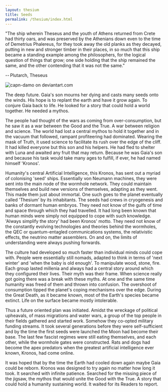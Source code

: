 ```yaml
---
layout: thesium
title: Seeds
permalink: /thesium/index.html
---
```


<div class="quote">
"The ship wherein Theseus and the youth of Athens returned from Crete had thirty oars, and was preserved by the Athenians down even to the time of Demetrius Phalereus, for they took away the old planks as they decayed, putting in new and stronger timber in their places, in so much that this ship became a standing example among the philosophers, for the logical question of things that grow; one side holding that the ship remained the same, and the other contending that it was not the same."  

-- Plutarch, Theseus
</div>

![capn-damo on deviantart.com](https://images-wixmp-ed30a86b8c4ca887773594c2.wixmp.com/f/87157177-c2fc-4877-91ea-2841f6f9bd16/dcr377a-ba7a9126-353f-48c0-8f08-f7a5641e77df.png?token=eyJ0eXAiOiJKV1QiLCJhbGciOiJIUzI1NiJ9.eyJzdWIiOiJ1cm46YXBwOjdlMGQxODg5ODIyNjQzNzNhNWYwZDQxNWVhMGQyNmUwIiwiaXNzIjoidXJuOmFwcDo3ZTBkMTg4OTgyMjY0MzczYTVmMGQ0MTVlYTBkMjZlMCIsIm9iaiI6W1t7InBhdGgiOiJcL2ZcLzg3MTU3MTc3LWMyZmMtNDg3Ny05MWVhLTI4NDFmNmY5YmQxNlwvZGNyMzc3YS1iYTdhOTEyNi0zNTNmLTQ4YzAtOGYwOC1mN2E1NjQxZTc3ZGYucG5nIn1dXSwiYXVkIjpbInVybjpzZXJ2aWNlOmZpbGUuZG93bmxvYWQiXX0.zPqX56ZFzKMCmnSeZyDiZJv4gpHd72r7vyUDH-h7oVo)


The deep future. Gaia's son mourns her dying and casts many seeds onto the
winds. His hope is to replant the earth and have it grow again. To conjure Gaia
back to life. He looked for a story that could hold a world together. He needed a mythos.

The people had thought of the wars as coming from
over-consumption, but he saw it as a war between the Good and the True. A war
between religion and science. The world had lost a central mythos to hold it
together and in the vacuum that followed, rampant profiteering had dominated.
Wearing the mask of Truth, it used science to facilitate its rush over the
edge of the cliff. It had killed everyone but this son and his helpers. He had
fled to shelter with Luna and awaited any fruit that may return. Because he was
Gaia's son and because his task would take many ages to fulfill, if ever, he
had named himself 'Kronos'.

Humanity's central Artificial Intelligence, this Kronos, has sent out a myriad
of colonising 'seed' ships. Essentially von Neumann machines, they were sent
into the main node of the wormhole network. They could maintain themselves and
build new versions of themselves, adapting as they went. This made them just
about immortal. One such goes to the planet eventually called 'Thesium' by its
inhabitants. The seeds had crews in cryogenesis and banks of dormant human
embryos. They need not know of the gulfs of time and space through which they
had travelled. It had long been known that human minds were simply not equipped
to cope with such knowledge. 'Always simplify the story' had been Kronos'
motto. They need not know of the constantly evolving technologies and theories
behind the wormholes, the QEC or quantum-entagled communications systems, the
relativistic effects, the neutrino matter assemblers. On and on, the limits of
understanding were always pushing forwards.

The culture had developed so much faster than individual minds could cope with.
People were essentially still nomads, adapted to think in terms of 'next
winter' and 'when the baby is old enough'. To manipulate wood, stone, fire.
Each group lasted millenia and always had a central story around which they
configured their lives. Their myth was their frame. When science really got
going there was a break with these myths. At one and the same time humanity was
freed of them and thrown into confusion. The overshoot of consumption tipped
the planet's coping mechanisms over the edge. During the Great Death, as it
became known, most of the Earth's species became extinct. Life on the surface
became mostly intolerable.

Thus a future oriented plan was initiated. Amidst the wreckage of political
upheavals, of mass migrations and water wars, a group of the top people in
their fields gathered and started work. Somehow they co-opted military funding
streams. It took several generations before they were self-sufficient and by
the time the first seeds were launched the Moon had become their base. The last
few fascist regimes were still eating themselves, and each other, while the
wormhole gates were constructed. Rats and dogs had become the apex predators
when the greatest artificial intelligence ever known, Kronos, had come online.

It was hoped that by the time the Earth had cooled down again maybe Gaia could
be reborn. Kronos was designed to try again no matter how long it took. It
searched with infinite patience. Searched for the missing piece of the jigsaw,
the mythos that would unite the Good with the True. A story that could hold a
humanity sustaining world. It waited for its Readers to report.

